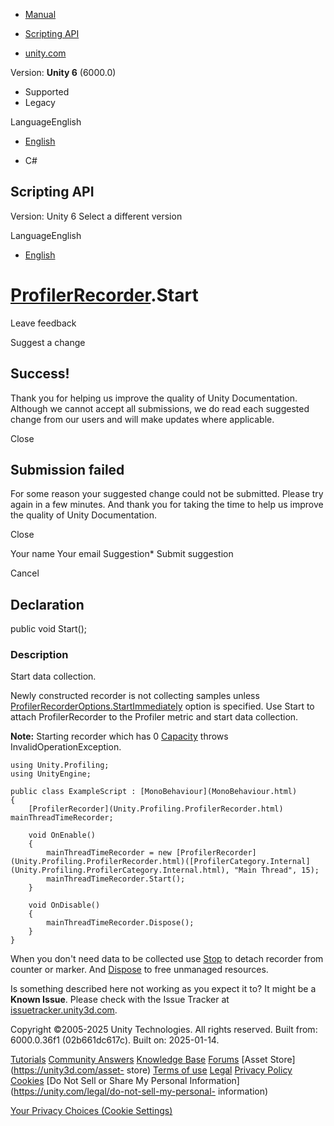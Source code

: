 [ ]()

  * [Manual](../Manual/index.html)
  * [Scripting API](../ScriptReference/index.html)

  * [unity.com](https://unity.com/)

Version: **Unity 6** (6000.0)

  * Supported
  * Legacy

LanguageEnglish

  * [English]()

  * C#

[ ](https://docs.unity3d.com)

## Scripting API

Version: Unity 6 Select a different version

LanguageEnglish

  * [English]()

#  [ProfilerRecorder](Unity.Profiling.ProfilerRecorder.html).Start

Leave feedback

Suggest a change

## Success!

Thank you for helping us improve the quality of Unity Documentation. Although
we cannot accept all submissions, we do read each suggested change from our
users and will make updates where applicable.

Close

## Submission failed

For some reason your suggested change could not be submitted. Please <a>try
again</a> in a few minutes. And thank you for taking the time to help us
improve the quality of Unity Documentation.

Close

Your name Your email Suggestion* Submit suggestion

Cancel

[ ]()

## Declaration

public void Start();

### Description

Start data collection.

Newly constructed recorder is not collecting samples unless
[ProfilerRecorderOptions.StartImmediately](Unity.Profiling.ProfilerRecorderOptions.StartImmediately.html)
option is specified. Use Start to attach ProfilerRecorder to the Profiler
metric and start data collection.  
  
**Note:** Starting recorder which has 0
[Capacity](Unity.Profiling.ProfilerRecorder.Capacity.html) throws
InvalidOperationException.

    
    
    using Unity.Profiling;
    using UnityEngine;  
      
    public class ExampleScript : [MonoBehaviour](MonoBehaviour.html)
    {
        [ProfilerRecorder](Unity.Profiling.ProfilerRecorder.html) mainThreadTimeRecorder;  
      
        void OnEnable()
        {
            mainThreadTimeRecorder = new [ProfilerRecorder](Unity.Profiling.ProfilerRecorder.html)([ProfilerCategory.Internal](Unity.Profiling.ProfilerCategory.Internal.html), "Main Thread", 15);
            mainThreadTimeRecorder.Start();
        }  
      
        void OnDisable()
        {
            mainThreadTimeRecorder.Dispose();
        }
    }
    

When you don't need data to be collected use
[Stop](Unity.Profiling.ProfilerRecorder.Stop.html) to detach recorder from
counter or marker. And
[Dispose](Unity.Profiling.ProfilerRecorder.Dispose.html) to free unmanaged
resources.

Is something described here not working as you expect it to? It might be a
**Known Issue**. Please check with the Issue Tracker at
[issuetracker.unity3d.com](https://issuetracker.unity3d.com).

Copyright ©2005-2025 Unity Technologies. All rights reserved. Built from:
6000.0.36f1 (02b661dc617c). Built on: 2025-01-14.

[Tutorials](https://unity3d.com/learn) [Community
Answers](https://answers.unity3d.com) [Knowledge
Base](https://support.unity3d.com/hc/en-us)
[Forums](https://forum.unity3d.com) [Asset Store](https://unity3d.com/asset-
store) [Terms of use](https://docs.unity3d.com/Manual/TermsOfUse.html)
[Legal](https://unity.com/legal) [Privacy
Policy](https://unity.com/legal/privacy-policy)
[Cookies](https://unity.com/legal/cookie-policy) [Do Not Sell or Share My
Personal Information](https://unity.com/legal/do-not-sell-my-personal-
information)

[Your Privacy Choices (Cookie Settings)](javascript:void\(0\);)

